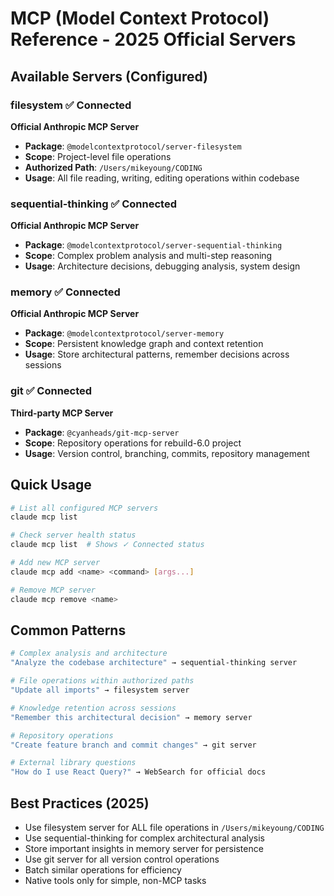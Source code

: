 # MCP (Model Context Protocol) Reference - 2025 Official Servers

## Available Servers (Configured)

### filesystem ✅ Connected
**Official Anthropic MCP Server**
- **Package**: `@modelcontextprotocol/server-filesystem`
- **Scope**: Project-level file operations
- **Authorized Path**: `/Users/mikeyoung/CODING` 
- **Usage**: All file reading, writing, editing operations within codebase

### sequential-thinking ✅ Connected  
**Official Anthropic MCP Server**
- **Package**: `@modelcontextprotocol/server-sequential-thinking`
- **Scope**: Complex problem analysis and multi-step reasoning
- **Usage**: Architecture decisions, debugging analysis, system design

### memory ✅ Connected
**Official Anthropic MCP Server**
- **Package**: `@modelcontextprotocol/server-memory`
- **Scope**: Persistent knowledge graph and context retention
- **Usage**: Store architectural patterns, remember decisions across sessions

### git ✅ Connected
**Third-party MCP Server**
- **Package**: `@cyanheads/git-mcp-server`
- **Scope**: Repository operations for rebuild-6.0 project
- **Usage**: Version control, branching, commits, repository management

## Quick Usage

```bash
# List all configured MCP servers
claude mcp list

# Check server health status
claude mcp list  # Shows ✓ Connected status

# Add new MCP server  
claude mcp add <name> <command> [args...]

# Remove MCP server
claude mcp remove <name>
```

## Common Patterns

```bash
# Complex analysis and architecture
"Analyze the codebase architecture" → sequential-thinking server

# File operations within authorized paths
"Update all imports" → filesystem server  

# Knowledge retention across sessions
"Remember this architectural decision" → memory server

# Repository operations
"Create feature branch and commit changes" → git server

# External library questions
"How do I use React Query?" → WebSearch for official docs
```

## Best Practices (2025)
- Use filesystem server for ALL file operations in `/Users/mikeyoung/CODING`
- Use sequential-thinking for complex architectural analysis
- Store important insights in memory server for persistence
- Use git server for all version control operations
- Batch similar operations for efficiency
- Native tools only for simple, non-MCP tasks